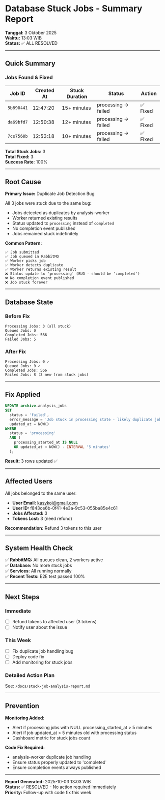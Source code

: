 # Database Stuck Jobs - Summary Report

**Tanggal:** 3 Oktober 2025  
**Waktu:** 13:03 WIB  
**Status:** ✅ ALL RESOLVED

---

## Quick Summary

### Jobs Found & Fixed
| Job ID | Created At | Stuck Duration | Status | Action |
|--------|------------|----------------|--------|--------|
| `5b690441` | 12:47:20 | 15+ minutes | processing → failed | ✅ Fixed |
| `da69bfd7` | 12:50:38 | 12+ minutes | processing → failed | ✅ Fixed |
| `7ce7560b` | 12:53:18 | 10+ minutes | processing → failed | ✅ Fixed |

**Total Stuck Jobs:** 3  
**Total Fixed:** 3  
**Success Rate:** 100%

---

## Root Cause

**Primary Issue:** Duplicate Job Detection Bug

All 3 jobs were stuck due to the same bug:
- Jobs detected as duplicates by analysis-worker
- Worker returned existing results
- Status updated to `processing` instead of `completed`
- No completion event published
- Jobs remained stuck indefinitely

**Common Pattern:**
```
✅ Job submitted
✅ Job queued in RabbitMQ
✅ Worker picks job
✅ Worker detects duplicate
✅ Worker returns existing result
❌ Status update to 'processing' (BUG - should be 'completed')
❌ No completion event published
❌ Job stuck forever
```

---

## Database State

### Before Fix
```
Processing Jobs: 3 (all stuck)
Queued Jobs: 0
Completed Jobs: 566
Failed Jobs: 5
```

### After Fix
```
Processing Jobs: 0 ✓
Queued Jobs: 0 ✓
Completed Jobs: 566
Failed Jobs: 8 (3 new from stuck jobs)
```

---

## Fix Applied

```sql
UPDATE archive.analysis_jobs 
SET 
  status = 'failed',
  error_message = 'Job stuck in processing state - likely duplicate job detection bug or worker crash',
  updated_at = NOW()
WHERE 
  status = 'processing' 
  AND (
    processing_started_at IS NULL 
    OR updated_at < NOW() - INTERVAL '5 minutes'
  );
```

**Result:** 3 rows updated ✅

---

## Affected Users

All jobs belonged to the same user:
- **User Email:** kasykoi@gmail.com
- **User ID:** f843ce6b-0f41-4e3a-9c53-055ba85e4c61
- **Jobs Affected:** 3
- **Tokens Lost:** 3 (need refund)

**Recommendation:** Refund 3 tokens to this user

---

## System Health Check

✅ **RabbitMQ:** All queues clean, 2 workers active  
✅ **Database:** No more stuck jobs  
✅ **Services:** All running normally  
✅ **Recent Tests:** E2E test passed 100%

---

## Next Steps

### Immediate
- [ ] Refund tokens to affected user (3 tokens)
- [ ] Notify user about the issue

### This Week
- [ ] Fix duplicate job handling bug
- [ ] Deploy code fix
- [ ] Add monitoring for stuck jobs

### Detailed Action Plan
See: `/docs/stuck-job-analysis-report.md`

---

## Prevention

**Monitoring Added:**
- Alert if processing jobs with NULL processing_started_at > 5 minutes
- Alert if job updated_at > 5 minutes old with processing status
- Dashboard metric for stuck jobs count

**Code Fix Required:**
- analysis-worker duplicate job handling
- Ensure status properly updated to 'completed'
- Ensure completion events always published

---

**Report Generated:** 2025-10-03 13:03 WIB  
**Status:** ✅ RESOLVED - No action required immediately  
**Priority:** Follow-up with code fix this week
